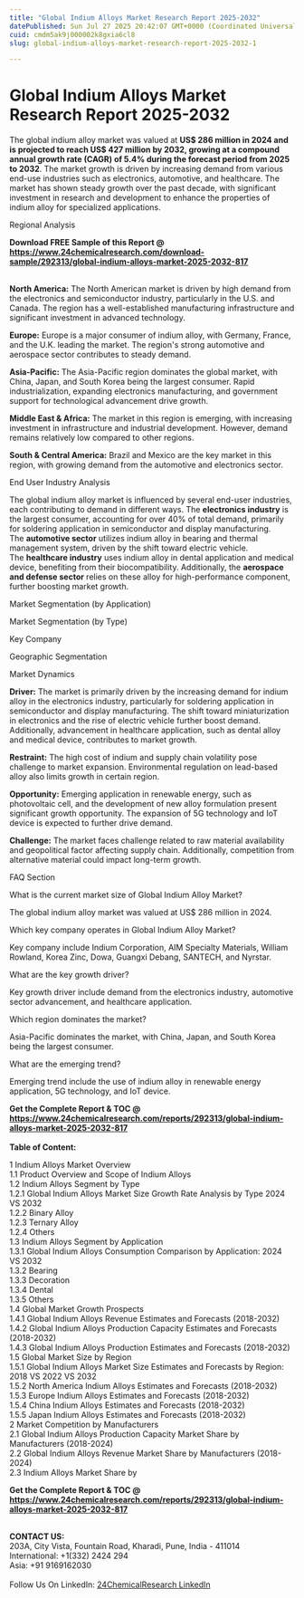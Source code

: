 ```yaml
---
title: "Global Indium Alloys Market Research Report 2025-2032"
datePublished: Sun Jul 27 2025 20:42:07 GMT+0000 (Coordinated Universal Time)
cuid: cmdm5ak9j000002k8gxia6cl8
slug: global-indium-alloys-market-research-report-2025-2032-1

---
```


# Global Indium Alloys Market Research Report 2025-2032

<p>The global indium alloy market was valued at <strong>US$ 286 million in 2024 and is projected to reach US$ 427 million by 2032, growing at a compound annual growth rate (CAGR) of 5.4% during the forecast period from 2025 to 2032</strong>. The market growth is driven by increasing demand from various end-use industries such as electronics, automotive, and healthcare. The market has shown steady growth over the past decade, with significant investment in research and development to enhance the properties of indium alloy for specialized applications.</p><p>
Regional Analysis</p><p>
</p><div><b>Download FREE Sample of this Report @ 
            <a href="https://www.24chemicalresearch.com/download-sample/292313/global-indium-alloys-market-2025-2032-817">
            https://www.24chemicalresearch.com/download-sample/292313/global-indium-alloys-market-2025-2032-817</a></b></div><br><p><strong>North America:</strong> The North American market is driven by high demand from the electronics and semiconductor industry, particularly in the U.S. and Canada. The region has a well-established manufacturing infrastructure and significant investment in advanced technology.</p><p>
</p><p><strong>Europe:</strong> Europe is a major consumer of indium alloy, with Germany, France, and the U.K. leading the market. The region's strong automotive and aerospace sector contributes to steady demand.</p><p>
</p><p><strong>Asia-Pacific:</strong> The Asia-Pacific region dominates the global market, with China, Japan, and South Korea being the largest consumer. Rapid industrialization, expanding electronics manufacturing, and government support for technological advancement drive growth.</p><p>
</p><p><strong>Middle East &amp; Africa:</strong> The market in this region is emerging, with increasing investment in infrastructure and industrial development. However, demand remains relatively low compared to other regions.</p><p>
</p><p><strong>South &amp; Central America:</strong> Brazil and Mexico are the key market in this region, with growing demand from the automotive and electronics sector.</p><p>
End User Industry Analysis</p><p>
</p><p>The global indium alloy market is influenced by several end-user industries, each contributing to demand in different ways. The <strong>electronics industry</strong> is the largest consumer, accounting for over 40% of total demand, primarily for soldering application in semiconductor and display manufacturing. The <strong>automotive sector</strong> utilizes indium alloy in bearing and thermal management system, driven by the shift toward electric vehicle. The <strong>healthcare industry</strong> uses indium alloy in dental application and medical device, benefiting from their biocompatibility. Additionally, the <strong>aerospace and defense sector</strong> relies on these alloy for high-performance component, further boosting market growth.</p><p>
Market Segmentation (by Application)</p><p>
</p><p>
Market Segmentation (by Type)</p><p>
</p><p>
Key Company</p><p>
</p><p>
Geographic Segmentation</p><p>
</p><p>
Market Dynamics</p><p>
</p><p><strong>Driver:</strong> The market is primarily driven by the increasing demand for indium alloy in the electronics industry, particularly for soldering application in semiconductor and display manufacturing. The shift toward miniaturization in electronics and the rise of electric vehicle further boost demand. Additionally, advancement in healthcare application, such as dental alloy and medical device, contributes to market growth.</p><p>
</p><p><strong>Restraint:</strong> The high cost of indium and supply chain volatility pose challenge to market expansion. Environmental regulation on lead-based alloy also limits growth in certain region.</p><p>
</p><p><strong>Opportunity:</strong> Emerging application in renewable energy, such as photovoltaic cell, and the development of new alloy formulation present significant growth opportunity. The expansion of 5G technology and IoT device is expected to further drive demand.</p><p>
</p><p><strong>Challenge:</strong> The market faces challenge related to raw material availability and geopolitical factor affecting supply chain. Additionally, competition from alternative material could impact long-term growth.</p><p>
FAQ Section</p><p>
What is the current market size of Global Indium Alloy Market?</p><p>
</p><p>The global indium alloy market was valued at US$ 286 million in 2024.</p><p>
Which key company operates in Global Indium Alloy Market?</p><p>
</p><p>Key company include Indium Corporation, AIM Specialty Materials, William Rowland, Korea Zinc, Dowa, Guangxi Debang, SANTECH, and Nyrstar.</p><p>
What are the key growth driver?</p><p>
</p><p>Key growth driver include demand from the electronics industry, automotive sector advancement, and healthcare application.</p><p>
Which region dominates the market?</p><p>
</p><p>Asia-Pacific dominates the market, with China, Japan, and South Korea being the largest consumer.</p><p>
What are the emerging trend?</p><p>
</p><p>Emerging trend include the use of indium alloy in renewable energy application, 5G technology, and IoT device.</p>

<div><b>Get the Complete Report & TOC @ 
            <a href="https://www.24chemicalresearch.com/reports/292313/global-indium-alloys-market-2025-2032-817">
            https://www.24chemicalresearch.com/reports/292313/global-indium-alloys-market-2025-2032-817</a></b></div><br>
            <b>Table of Content:</b><p>1 Indium Alloys Market Overview<br />
    1.1 Product Overview and Scope of Indium Alloys<br />
    1.2 Indium Alloys Segment by Type<br />
        1.2.1 Global Indium Alloys Market Size Growth Rate Analysis by Type 2024 VS 2032<br />
        1.2.2 Binary Alloy<br />
        1.2.3 Ternary Alloy<br />
        1.2.4 Others<br />
    1.3 Indium Alloys Segment by Application<br />
        1.3.1 Global Indium Alloys Consumption Comparison by Application: 2024 VS 2032<br />
        1.3.2 Bearing<br />
        1.3.3 Decoration<br />
        1.3.4 Dental<br />
        1.3.5 Others<br />
    1.4 Global Market Growth Prospects<br />
        1.4.1 Global Indium Alloys Revenue Estimates and Forecasts (2018-2032)<br />
        1.4.2 Global Indium Alloys Production Capacity Estimates and Forecasts (2018-2032)<br />
        1.4.3 Global Indium Alloys Production Estimates and Forecasts (2018-2032)<br />
    1.5 Global Market Size by Region<br />
        1.5.1 Global Indium Alloys Market Size Estimates and Forecasts by Region: 2018 VS 2022 VS 2032<br />
        1.5.2 North America Indium Alloys Estimates and Forecasts (2018-2032)<br />
        1.5.3 Europe Indium Alloys Estimates and Forecasts (2018-2032)<br />
        1.5.4 China Indium Alloys Estimates and Forecasts (2018-2032)<br />
        1.5.5 Japan Indium Alloys Estimates and Forecasts (2018-2032)<br />
2 Market Competition by Manufacturers<br />
    2.1 Global Indium Alloys Production Capacity Market Share by Manufacturers (2018-2024)<br />
    2.2 Global Indium Alloys Revenue Market Share by Manufacturers (2018-2024)<br />
    2.3 Indium Alloys Market Share by </p>

<div><b>Get the Complete Report & TOC @ 
            <a href="https://www.24chemicalresearch.com/reports/292313/global-indium-alloys-market-2025-2032-817">
            https://www.24chemicalresearch.com/reports/292313/global-indium-alloys-market-2025-2032-817</a></b></div><br>

<b>CONTACT US:</b><br>
            203A, City Vista, Fountain Road, Kharadi, Pune, India - 411014<br>
            International: +1(332) 2424 294<br>
            Asia: +91 9169162030 <br><br>
            Follow Us On LinkedIn: <a href="https://www.linkedin.com/company/24chemicalresearch/">24ChemicalResearch LinkedIn</a>